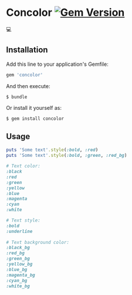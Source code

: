 # Concolor [![Gem Version](https://badge.fury.io/rb/concolor.svg)](http://badge.fury.io/rb/concolor)
:computer:

## Installation

Add this line to your application's Gemfile:

```ruby
gem 'concolor'
```

And then execute:

    $ bundle

Or install it yourself as:

    $ gem install concolor

## Usage

```ruby
puts 'Some text'.style(:bold, :red)
puts 'Some text'.style(:bold, :green, :red_bg)

# Text color:
:black
:red
:green
:yellow
:blue
:magenta
:cyan
:white

# Text style:
:bold
:underline
    
# Text background color:
:black_bg
:red_bg
:green_bg
:yellow_bg
:blue_bg
:magenta_bg
:cyan_bg
:white_bg
```
